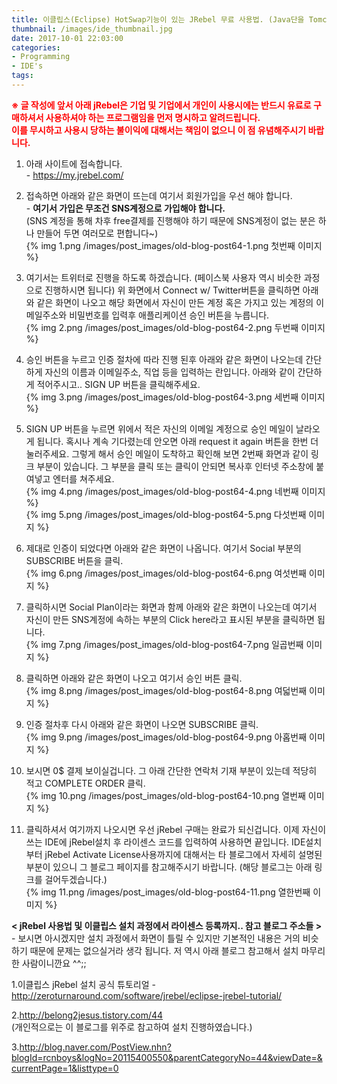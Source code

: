 ```yaml
---
title: 이클립스(Eclipse) HotSwap기능이 있는 JRebel 무료 사용법. (Java단을 Tomcat 재시작 없이 확인 가능)
thumbnail: /images/ide_thumbnail.jpg
date: 2017-10-01 22:03:00
categories:
- Programming
- IDE's
tags:
---
```

<span style='color: red; font-weight: bold;'>※ 글 작성에 앞서 아래 jRebel은 기업 및 기업에서 개인이 사용시에는 반드시 유료로 구매하셔서 사용하셔야 하는 프로그램임을 먼저 명시하고 알려드립니다.  
이를 무시하고 사용시 당하는 불이익에 대해서는 책임이 없으니 이 점 유념해주시기 바랍니다.</span>

1) 아래 사이트에 접속합니다.  
\- https://my.jrebel.com/

2) 접속하면 아래와 같은 화면이 뜨는데 여기서 회원가입을 우선 해야 합니다.  
\- **여기서 가입은 무조건 SNS계정으로 가입해야 합니다.**  
(SNS 계정을 통해 차후 free결제를 진행해야 하기 때문에 SNS계정이 없는 분은 하나 만들어 두면 여러모로 편합니다~)  
{% img 1.png /images/post_images/old-blog-post64-1.png 첫번째 이미지 %}

3) 여기서는 트위터로 진행을 하도록 하겠습니다. (페이스북 사용자 역시 비슷한 과정으로 진행하시면 됩니다) 위 화면에서 Connect w/ Twitter버튼을 클릭하면 아래와 같은 화면이 나오고 해당 화면에서 자신이 만든 계정 혹은 가지고 있는 계정의 이메일주소와 비밀번호를 입력후 애플리케이션 승인 버튼을 누릅니다.  
{% img 2.png /images/post_images/old-blog-post64-2.png 두번째 이미지 %}

4) 승인 버튼을 누르고 인증 절차에 따라 진행 된후 아래와 같은 화면이 나오는데 간단하게 자신의 이름과 이메일주소, 직업 등을 입력하는 란입니다. 아래와 같이 간단하게 적어주시고.. SIGN UP 버튼을 클릭해주세요.  
{% img 3.png /images/post_images/old-blog-post64-3.png 세번째 이미지 %}

5) SIGN UP 버튼을 누르면 위에서 적은 자신의 이메일 계정으로 승인 메일이 날라오게 됩니다. 혹시나 계속 기다렸는데 안오면 아래 request it again 버튼을 한번 더 눌러주세요. 그렇게 해서 승인 메일이 도착하고 확인해 보면 2번째 화면과 같이 링크 부분이 있습니다. 그 부분을 클릭 또는 클릭이 안되면 복사후 인터넷 주소창에 붙여넣고 엔터를 쳐주세요.  
{% img 4.png /images/post_images/old-blog-post64-4.png 네번째 이미지 %}  
{% img 5.png /images/post_images/old-blog-post64-5.png 다섯번째 이미지 %}

6) 제대로 인증이 되었다면 아래와 같은 화면이 나옵니다. 여기서 Social 부분의 SUBSCRIBE 버튼을 클릭.  
{% img 6.png /images/post_images/old-blog-post64-6.png 여섯번째 이미지 %}

7) 클릭하시면 Social Plan이라는 화면과 함께 아래와 같은 화면이 나오는데 여기서 자신이 만든 SNS계정에 속하는 부분의 Click here라고 표시된 부분을 클릭하면 됩니다.  
{% img 7.png /images/post_images/old-blog-post64-7.png 일곱번째 이미지 %}

8) 클릭하면 아래와 같은 화면이 나오고 여기서 승인 버튼 클릭.  
{% img 8.png /images/post_images/old-blog-post64-8.png 여덟번째 이미지 %}

9) 인증 절차후 다시 아래와 같은 화면이 나오면 SUBSCRIBE 클릭.  
{% img 9.png /images/post_images/old-blog-post64-9.png 아홉번째 이미지 %}

10) 보시면 0$ 결제 보이실겁니다. 그 아래 간단한 연락처 기재 부분이 있는데 적당히 적고 COMPLETE ORDER 클릭.  
{% img 10.png /images/post_images/old-blog-post64-10.png 열번째 이미지 %}

11) 클릭하셔서 여기까지 나오시면 우선 jRebel 구매는 완료가 되신겁니다. 이제 자신이 쓰는 IDE에 jRebel설치 후 라이센스 코드를 입력하여 사용하면 끝입니다. IDE설치부터 jRebel Activate License사용까지에 대해서는 타 블로그에서 자세히 설명된 부분이 있으니 그 블로그 페이지를 참고해주시기 바랍니다. (해당 블로그는 아래 링크를 걸어두겠습니다.)  
{% img 11.png /images/post_images/old-blog-post64-11.png 열한번째 이미지 %}

**< jRebel 사용법 및 이클립스 설치 과정에서 라이센스 등록까지.. 참고 블로그 주소들 >**  
\- 보시면 아시겠지만 설치 과정에서 화면이 틀릴 수 있지만 기본적인 내용은 거의 비슷하기 때문에 문제는 없으실거라 생각 됩니다.
저 역시 아래 블로그 참고해서 설치 마무리 한 사람이니깐요 ^^;;

1.이클립스 jRebel 설치 공식 튜토리얼 -  http://zeroturnaround.com/software/jrebel/eclipse-jrebel-tutorial/

2.http://belong2jesus.tistory.com/44  
(개인적으로는 이 블로그를 위주로 참고하여 설치 진행하였습니다.)

3.http://blog.naver.com/PostView.nhn?blogId=rcnboys&logNo=20115400550&parentCategoryNo=44&viewDate=&currentPage=1&listtype=0
